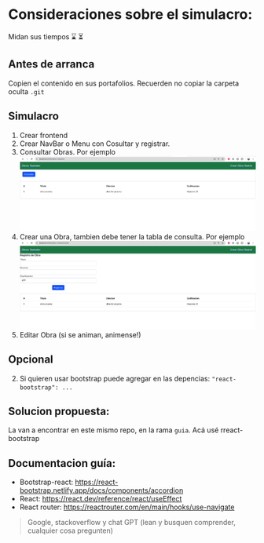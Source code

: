 # Consideraciones sobre el simulacro:
Midan sus tiempos ⌛ ⏳

## Antes de arranca
Copien el contenido en sus portafolios. Recuerden no copiar la carpeta oculta `.git`


## Simulacro
1. Crear frontend
3. Crear NavBar o Menu con Cosultar y registrar.
4. Consultar Obras. Por ejemplo
 ![Ejemplo](./imgs/consultar.png)
5. Crear una Obra, tambien debe tener la tabla de consulta. Por ejemplo
 ![Ejemplo](./imgs/registrar.png)
4. Editar Obra (si se animan, animense!)


## Opcional
2. Si quieren usar bootstrap puede agregar en las depencias: `"react-bootstrap": ...`


## Solucion propuesta:
La van a encontrar en este mismo repo, en la rama `guia`. Acá usé rreact-bootstrap

## Documentacion guía:
- Bootstrap-react: https://react-bootstrap.netlify.app/docs/components/accordion
- React: https://react.dev/reference/react/useEffect
- React router: https://reactrouter.com/en/main/hooks/use-navigate

> Google, stackoverflow y chat GPT (lean y busquen comprender, cualquier cosa pregunten)